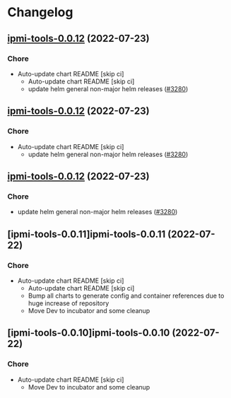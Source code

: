 # Changelog



## [ipmi-tools-0.0.12](https://github.com/truecharts/apps/compare/ipmi-tools-0.0.11...ipmi-tools-0.0.12) (2022-07-23)

### Chore

- Auto-update chart README [skip ci]
  - Auto-update chart README [skip ci]
  - update helm general non-major helm releases ([#3280](https://github.com/truecharts/apps/issues/3280))




## [ipmi-tools-0.0.12](https://github.com/truecharts/apps/compare/ipmi-tools-0.0.11...ipmi-tools-0.0.12) (2022-07-23)

### Chore

- Auto-update chart README [skip ci]
  - update helm general non-major helm releases ([#3280](https://github.com/truecharts/apps/issues/3280))




## [ipmi-tools-0.0.12](https://github.com/truecharts/apps/compare/ipmi-tools-0.0.11...ipmi-tools-0.0.12) (2022-07-23)

### Chore

- update helm general non-major helm releases ([#3280](https://github.com/truecharts/apps/issues/3280))




## [ipmi-tools-0.0.11]ipmi-tools-0.0.11 (2022-07-22)

### Chore

- Auto-update chart README [skip ci]
  - Auto-update chart README [skip ci]
  - Bump all charts to generate config and container references due to huge increase of repository
  - Move Dev to incubator and some cleanup




## [ipmi-tools-0.0.10]ipmi-tools-0.0.10 (2022-07-22)

### Chore

- Auto-update chart README [skip ci]
  - Move Dev to incubator and some cleanup
